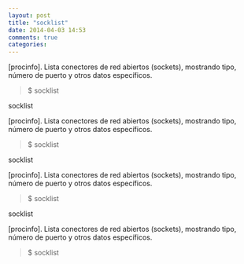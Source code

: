 ```yaml
---
layout: post
title: "socklist"
date: 2014-04-03 14:53
comments: true
categories: 
---
```

[procinfo]. Lista conectores de red abiertos (sockets), mostrando tipo, número de puerto y otros datos específicos.

>$ socklist

socklist

[procinfo]. Lista conectores de red abiertos (sockets), mostrando tipo, número de puerto y otros datos específicos.

>$ socklist

socklist

[procinfo]. Lista conectores de red abiertos (sockets), mostrando tipo, número de puerto y otros datos específicos.

>$ socklist

socklist

[procinfo]. Lista conectores de red abiertos (sockets), mostrando tipo, número de puerto y otros datos específicos.

>$ socklist

